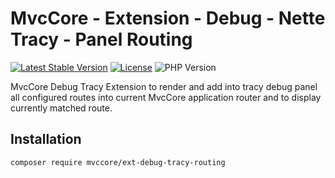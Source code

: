 # MvcCore - Extension - Debug - Nette Tracy - Panel Routing

[![Latest Stable Version](https://img.shields.io/badge/Stable-v5.2.2-brightgreen.svg?style=plastic)](https://github.com/mvccore/ext-debug-tracy-routing/releases)
[![License](https://img.shields.io/badge/License-BSD%203-brightgreen.svg?style=plastic)](https://mvccore.github.io/docs/mvccore/5.0.0/LICENSE.md)
![PHP Version](https://img.shields.io/badge/PHP->=5.4-brightgreen.svg?style=plastic)

MvcCore Debug Tracy Extension to render and add into tracy debug panel all configured routes into current MvcCore application router and to display currently matched route.

## Installation
```shell
composer require mvccore/ext-debug-tracy-routing
```
